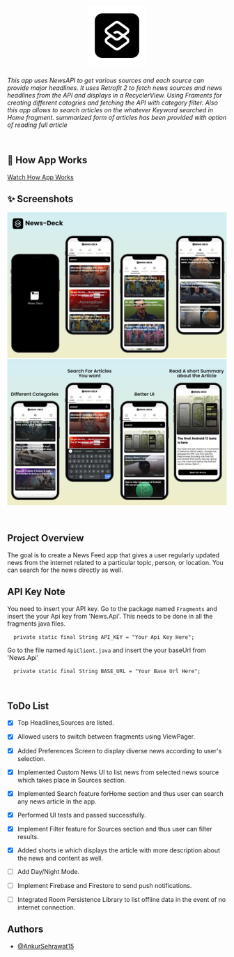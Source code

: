 <h1 align="center">
  <img src="https://github.com/Ankursehrawat15/News-Deck/blob/master/Documentation/icons8-shortcuts-192.png" width="136" alt="icon">
</h1>

  *This app uses NewsAPI to get various sources and each source can provide major headlines.
  It uses Retrofit 2 to fetch news sources and news headlines from the API and displays in a RecyclerView.
  Using Framents for creating different catogries and fetching the API with category filter.
  Also this app allows to search articles on the whatever Keyword searched in Home fragment.
  summarized form of articles has been provided with option of reading full article*
  

&nbsp;
&nbsp;
&nbsp;
&nbsp;
## 📃 How App Works

 [Watch How App Works](https://drive.google.com/file/d/1CD77196JXB8ht9uCLHH0jOBBvPeZ-fSv/view?usp=sharing)


## ✨ Screenshots
![News Deck App](https://github.com/Ankursehrawat15/News-Deck/blob/master/Documentation/image1.png)
![News Deck App](https://github.com/Ankursehrawat15/News-Deck/blob/master/Documentation/image2.png)



&nbsp;
&nbsp;
&nbsp;
&nbsp;

## Project Overview


The goal is to create a News Feed app that gives a user regularly updated news from the internet 
related to a particular topic, person, or location. You can search for the news directly as well.


## API Key Note

You need to insert your API key.
Go to the package named `Fragments` and insert the your Api key from 'News.Api'.
This needs to be done in all the fragments java files.

```
  private static final String API_KEY = "Your Api Key Here";
```

Go to the file named `ApiClient.java` and insert the your baseUrl from 'News.Api'
```
  private static final String BASE_URL = "Your Base Url Here";
```

 &nbsp;
&nbsp;
&nbsp;
&nbsp;

## ToDo List


- [x] Top Headlines,Sources are listed.
- [x] Allowed users to switch between fragments using  ViewPager.
- [x] Added Preferences Screen to display diverse news according to user's selection.
- [x] Implemented Custom News UI to list news from selected news source which takes place in Sources section.
- [x] Implemented Search feature forHome section and thus user can search any news article in the app.
- [x] Performed UI tests and passed successfully.
- [x] Implement Filter feature for Sources section and thus user can filter results.
- [x] Added shorts ie which displays the article with more description about the news and content as well.
- [ ] Add Day/Night Mode.
- [ ] Implement Firebase and Firestore to send push notifications.
- [ ] Integrated Room Persistence Library to list offline data in the event of no internet connection.


 
 ## Authors

- [@AnkurSehrawat15](https://github.com/Ankursehrawat15)













